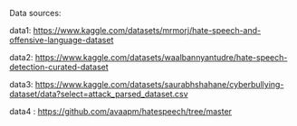 Data sources:

data1: https://www.kaggle.com/datasets/mrmorj/hate-speech-and-offensive-language-dataset

data2: https://www.kaggle.com/datasets/waalbannyantudre/hate-speech-detection-curated-dataset

data3: https://www.kaggle.com/datasets/saurabhshahane/cyberbullying-dataset/data?select=attack_parsed_dataset.csv

data4 : https://github.com/avaapm/hatespeech/tree/master